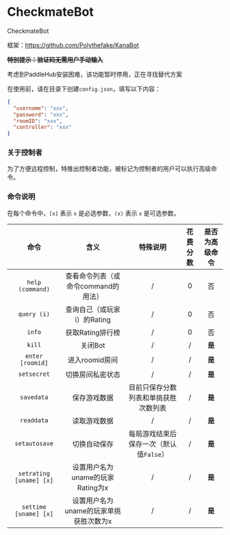 # CheckmateBot
CheckmateBot

框架：<https://github.com/Polythefake/KanaBot>

**~~特别提示：验证码无需用户手动输入~~**

考虑到PaddleHub安装困难，该功能暂时停用，正在寻找替代方案

在使用前，请在目录下创建`config.json`，填写以下内容：
```json
{
  "username": "xxx",
  "password": "xxx",
  "roomID": "xxx",
  "controller": "xxx"
}
```

### 关于控制者

为了方便远程控制，特推出控制者功能，被标记为控制者的用户可以执行高级命令。

### 命令说明

在每个命令中，```[x]``` 表示 ```x``` 是必选参数，```(x)``` 表示 ```x``` 是可选参数。

| 命令 |含义  |特殊说明|花费分数|是否为高级命令|
| :----------: | :----------: | :----------: | :----------: | :----------: |
|```help (command)```  |查看命令列表（或命令command的用法）  |/ |0|否|
|```query (i)```  |查询自己（或玩家i）的Rating  |/ |0|否|
|```info```  |获取Rating排行榜  |/ |0|否|
|```kill```  |关闭Bot  |/ |/|**是**|
|```enter [roomid]```  |进入roomid房间  |/ |/|**是**|
|```setsecret```  |切换房间私密状态  |/ |/|**是**|
|```savedata```  |保存游戏数据  |目前只保存分数列表和单挑获胜次数列表 |/|**是**|
|```readdata```  |读取游戏数据  |/ |/|**是**|
|```setautosave```  |切换自动保存  |每局游戏结束后保存一次（默认值`False`） |/|**是**|
|```setrating [uname] [x]```  |设置用户名为uname的玩家Rating为x  |/ |/|**是**|
|```settime [uname] [x]```  |设置用户名为uname的玩家单挑获胜次数为x  |/ |/|**是**|